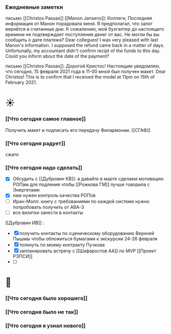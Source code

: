 ### Ежедневные заметки
письмо [[Christos Passas]] [[Manon Jansens]]:
Коллеги,
Последняя информация от Манон порадовала меня. Я предполагал, что залог вернётся в считанные дни. К сожалению, мой бухгалтер до настоящего времени не подтверждает поступления денег от вас. Не могли бы вы сообщить о дате платежа?
Dear collegues!
I was very pleased with last Manon's information. I supposed the refund came back in a matter of days. Unfortunally, my accountant didn't confirm recipt of the funds to this day. Could you inform about the date of the payment?

письмо [[Christos Passas]]:
Дорогой Кристос!
Настоящим уведомляю, что сегодня, 15 февраля 2021 года в 11-00 мной был получен макет.
Dear Christos!
This is to confirm that I received the model at 11pm on 15th of February 2021.


# ☀️
### [[Что сегодня самое главное]]
Получить макет и подписать его передачу Филармонии. [[СГАФ]]

### [[Что сегодня радует]]
сжато

### [[Что сегодня надо сделать]]
- [x] Обсудить с [[Дубровин КВ]]: а давайте в марте сделаем мотивацию РОПам для подления чтобы [[Рожкова ГМ]] лучше говорила с Энергетами
- [x] нам нужен контроль качества РОПов
- [ ] Иран-Молл: книгу с требованиями по каждой системе нужно попробовать получить от АВА-3
- [ ] все визитки занести в контакты

[[Дубровин ИВ]] :
- [x] получить контакты по сценическому оборудованию Верхней Пышмы чтобы обложиться бумагами к экскурсии 24-26 февраля
- [x] толкнуть по моему контракту Пучкова
- [x] запланировать встречу с [[Шафаростов АА]] по MVP [[Проект РЭПСИ]]
- [ ]  


# 🌙 
### [[Что сегодня было хорошего]]


### [[Что сегодня было не так]]


### [[Что сегодня я узнал нового]]
